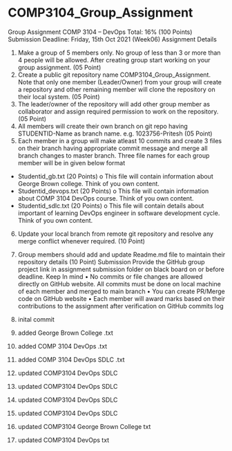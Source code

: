 # COMP3104_Group_Assignment

Group Assignment
COMP 3104 – DevOps
Total: 16% (100 Points)
Submission Deadline: Friday, 15th Oct 2021 (Week06)
Assignment Details
1. Make a group of 5 members only. No group of less than 3 or more 
than 4 people will be allowed. After creating group start working on 
your group assignment. (05 Point)
2. Create a public git repository name COMP3104_Group_Assignment.
Note that only one member (Leader/Owner) from your group will create 
a repository and other remaining member will clone the repository on 
their local system. (05 Point)
3. The leader/owner of the repository will add other group member as 
collaborator and assign required permission to work on the repository.
(05 Point)
4. All members will create their own branch on git repo having 
STUDENTID-Name as branch name. e.g. 1023756-Pritesh (05 Point)
5. Each member in a group will make atleast 10 commits and create 3 
files on their branch having appropriate commit message and merge 
all branch changes to master branch.
Three file names for each group member will be in given below format
- Studentid_gb.txt (20 Points)
o This file will contain information about George Brown 
college. Think of you own content.
- Studentid_devops.txt (20 Points)
o This file will contain information about COMP 3104 
DevOps course. Think of you own content.
- Studentid_sdlc.txt (20 Points)
o This file will contain details about important of learning 
DevOps engineer in software development cycle. Think of 
you own content.
6. Update your local branch from remote git repository and resolve any 
merge conflict whenever required. (10 Point)
7. Group members should add and update Readme.md file to maintain 
their repository details (10 Point)
Submission
Provide the GitHub group project link in assignment submission folder on 
black board on or before deadline.
Keep In mind
• No commits or file changes are allowed directly on GitHub website. All 
commits must be done on local machine of each member and merged 
to main branch
• You can create PR/Merge code on GitHub website
• Each member will award marks based on their contributions to the 
assignment after verification on GitHub commits log

1. inital commit

2. added George Brown College .txt

3. added COMP 3104 DevOps .txt

4. added COMP 3104 DevOps SDLC .txt

5. updated COMP3104 DevOps SDLC

6. updated COMP3104 DevOps SDLC

7. updated COMP3104 DevOps SDLC

8. updated COMP3104 DevOps SDLC

9. updated COMP3104 George Brown College txt

10. updated COMP3104 DevOps txt